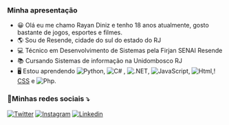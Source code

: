 ### Minha apresentação
- 😀 Olá eu me chamo Rayan Diniz e tenho 18 anos atualmente, gosto bastante de jogos, esportes e filmes.
- 🌎 Sou de Resende, cidade do sul do estado do RJ
- 💻 Técnico em Desenvolvimento de Sistemas pela Firjan SENAI Resende
- 📚 Cursando Sistemas de informação na Unidombosco RJ
- 🖥 Estou aprendendo ![Python](https://img.shields.io/badge/Python-14354C?style=for-the-badge&logo=python&logoColor=white), ![C#](https://img.shields.io/badge/C%23-239120?style=for-the-badge&logo=c-sharp&logoColor=white) , ![.NET](https://img.shields.io/badge/.NET-5C2D91?style=for-the-badge&logo=.net&logoColor=white), ![JavaScript](https://img.shields.io/badge/JavaScript-F7DF1E?style=for-the-badge&logo=javascript&logoColor=black), ![Html](https://img.shields.io/badge/HTML5-E34F26?style=for-the-badge&logo=html5&logoColor=white),! [CSS](https://img.shields.io/badge/CSS3-1572B6?style=for-the-badge&logo=css3&logoColor=white)  e ![Php](https://img.shields.io/badge/PHP-777BB4?style=for-the-badge&logo=php&logoColor=white).
### 🔗Minhas redes sociais ⤵
[![Twitter](https://img.shields.io/badge/Twitter-1DA1F2?style=for-the-badge&logo=twitter&logoColor=white)](https://twitter.com/Hagasha1)
[![Instagram](https://img.shields.io/badge/Instagram-E4405F?style=for-the-badge&logo=instagram&logoColor=white)](https://instagram.com/rayandiniz1)
[![Linkedin](https://img.shields.io/badge/LinkedIn-0077B5?style=for-the-badge&logo=linkedin&logoColor=white)](https://www.linkedin.com/in/rayandiniz/)

